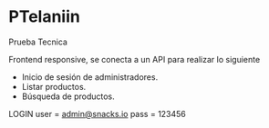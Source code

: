 # PTelaniin
Prueba Tecnica

Frontend responsive, se conecta a un API para realizar lo siguiente

  - Inicio de sesión de administradores.
  - Listar productos.
  - Búsqueda de productos. 

LOGIN
user = admin@snacks.io
pass = 123456
